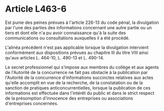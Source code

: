 # Article L463-6

Est punie des peines prévues à l'article 226-13 du code pénal, la divulgation par l'une des parties des informations concernant une autre partie ou un tiers et dont elle n'a pu avoir connaissance qu'à la suite des communications ou consultations auxquelles il a été procédé.

L'alinéa précédent n'est pas applicable lorsque la divulgation intervient conformément aux dispositions prévues au chapitre III du titre VIII ainsi qu'aux articles L. 464-10, L. 490-13 et L. 490-14.

Le secret professionnel qui s'impose aux membres du collège et aux agents de l'Autorité de la concurrence ne fait pas obstacle à la publication par l'Autorité de la concurrence d'informations succinctes relatives aux actes qu'elle accomplit en vue de la recherche, de la constatation ou de la sanction de pratiques anticoncurrentielles, lorsque la publication de ces informations est effectuée dans l'intérêt du public et dans le strict respect de la présomption d'innocence des entreprises ou associations d'entreprises concernées.
